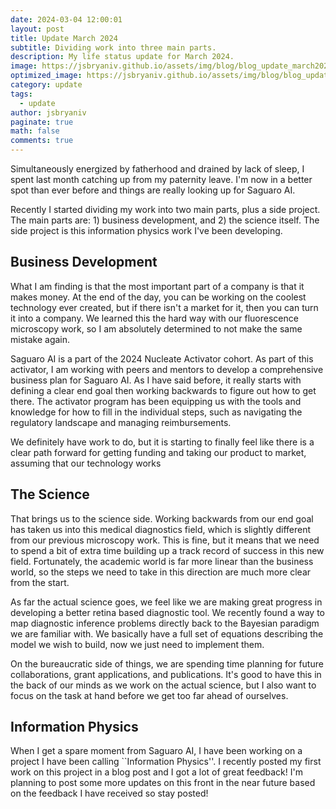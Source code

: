 ```yaml
---
date: 2024-03-04 12:00:01
layout: post
title: Update March 2024
subtitle: Dividing work into three main parts.
description: My life status update for March 2024.
image: https://jsbryaniv.github.io/assets/img/blog/blog_update_march2024.jpg
optimized_image: https://jsbryaniv.github.io/assets/img/blog/blog_update_march2024.jpg
category: update
tags:
  - update
author: jsbryaniv
paginate: true
math: false
comments: true
---
```


Simultaneously energized by fatherhood and drained by lack of sleep, I spent last month catching up from my paternity leave. I'm now in a better spot than ever before and things are really looking up for Saguaro AI.

Recently I started dividing my work into two main parts, plus a side project. The main parts are: 1) business development, and 2) the science itself. The side project is this information physics work I've been developing.

## Business Development

What I am finding is that the most important part of a company is that it makes money. At the end of the day, you can be working on the coolest technology ever created, but if there isn't a market for it, then you can turn it into a company. We learned this the hard way with our fluorescence microscopy work, so I am absolutely determined to not make the same mistake again.

Saguaro AI is a part of the 2024 Nucleate Activator cohort. As part of this activator, I am working with peers and mentors to develop a comprehensive business plan for Saguaro AI. As I have said before, it really starts with defining a clear end goal then working backwards to figure out how to get there. The activator program has been equipping us with the tools and knowledge for how to fill in the individual steps, such as navigating the regulatory landscape and managing reimbursements.

We definitely have work to do, but it is starting to finally feel like there is a clear path forward for getting funding and taking our product to market, assuming that our technology works

## The Science

That brings us to the science side. Working backwards from our end goal has taken us into this medical diagnostics field, which is slightly different from our previous microscopy work. This is fine, but it means that we need to spend a bit of extra time building up a track record of success in this new field. Fortunately, the academic world is far more linear than the business world, so the steps we need to take in this direction are much more clear from the start.

As far the actual science goes, we feel like we are making great progress in developing a better retina based diagnostic tool. We recently found a way to map diagnostic inference problems directly back to the Bayesian paradigm we are familiar with. We basically have a full set of equations describing the model we wish to build, now we just need to implement them.

On the bureaucratic side of things, we are spending time planning for future collaborations, grant applications, and publications. It's good to have this in the back of our minds as we work on the actual science, but I also want to focus on the task at hand before we get too far ahead of ourselves.

## Information Physics

When I get a spare moment from Saguaro AI, I have been working on a project I have been calling ``Information Physics''. I recently posted my first work on this project in a blog post and I got a lot of great feedback! I'm planning to post some more updates on this front in the near future based on the feedback I have received so stay posted!

